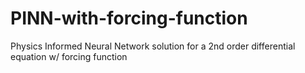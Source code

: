 # PINN-with-forcing-function
Physics Informed Neural Network solution for a 2nd order differential equation w/ forcing function
